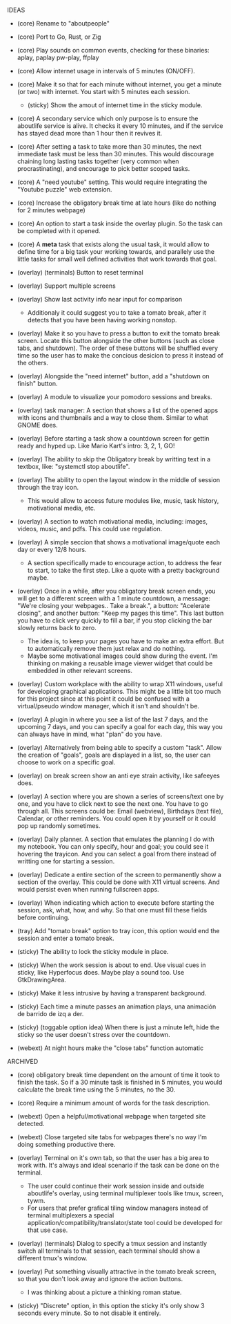 IDEAS


* (core) Rename to "aboutpeople"
* (core) Port to Go, Rust, or Zig
* (core) Play sounds on common events, checking for these binaries: aplay, paplay pw-play, ffplay
* (core) Allow internet usage in intervals of 5 minutes (ON/OFF).
* (core) Make it so that for each minute without internet, you get a minute (or two) with internet. You start with 5 minutes each session.
    * (sticky) Show the amout of internet time in the sticky module.
* (core) A secondary service which only purpose is to ensure the aboutlife service is alive. It checks it every 10 minutes, and if the service has stayed dead more than 1 hour then it revives it.
* (core) After setting a task to take more than 30 minutes, the next immediate task must be less than 30 minutes. This would discourage chaining long lasting tasks together (very common when procrastinating), and encourage to pick better scoped tasks.
* (core) A "need youtube" setting. This would require integrating the "Youtube puzzle" web extension.
* (core) Increase the obligatory break time at late hours (like do nothing for 2 minutes webpage)
* (core) An option to start a task inside the overlay plugin. So the task can be completed with it opened.
* (core) A **meta** task that exists along the usual task, it would allow to define time for a big task your working towards, and parallely use the little tasks for small well defined activities that work towards that goal.


* (overlay) (terminals) Button to reset terminal
* (overlay) Support multiple screens
* (overlay) Show last activity info near input for comparison
    * Additionaly it could suggest you to take a tomato break, after it detects that you have been having working nonstop.
* (overlay) Make it so you have to press a button to exit the tomato break screen. Locate this button alongside the other buttons (such as close tabs, and shutdown). The order of these buttons will be shuffled every time so the user has to make the concious desicion to press it instead of the others.
* (overlay) Alongside the "need internet" button, add a "shutdown on finish" button.
* (overlay) A module to visualize your pomodoro sessions and breaks.
* (overlay) task manager: A section that shows a list of the opened apps with icons and thumbnails and a way to close them. Similar to what GNOME does.
* (overlay) Before starting a task show a countdown screen for gettin ready and hyped up. Like Mario Kart's intro: 3, 2, 1, GO!
* (overlay) The ability to skip the Obligatory break by writting text in a textbox, like: "systemctl stop aboutlife".
* (overlay) The ability to open the layout window in the middle of session through the tray icon.
    * This would allow to access future modules like, music, task history, motivational media, etc.
* (overlay) A section to watch motivational media, including: images, videos, music, and pdfs. This could use regulation.
* (overlay) A simple seccion that shows a motivational image/quote each day or every 12/8 hours.
    * A section specifically made to encourage action, to address the fear to start, to take the first step. Like a quote with a pretty background maybe.
* (overlay) Once in a while, after you obligatory break screen ends, you will get to a different screen with a 1 minute countdown, a message: "We're closing your webpages.. Take a break.", a button: "Acelerate closing", and another button: "Keep my pages this time". This last button you have to click very quickly to fill a bar, if you stop clicking the bar slowly returns back to zero.
    * The idea is, to keep your pages you have to make an extra effort. But to automatically remove them just relax and do nothing.
    * Maybe some motivational images could show during the event. I'm thinking on making a reusable image viewer widget that could be embedded in other relevant screens.
* (overlay) Custom workplace with the ability to wrap X11 windows, useful for developing graphical applications. This might be a little bit too much for this project since at this point it could be confused with a virtual/pseudo window manager, which it isn't and shouldn't be.
* (overlay) A plugin in where you see a list of the last 7 days, and the upcoming 7 days, and you can specify a goal for each day, this way you can always have in mind, what "plan" do you have.
* (overlay) Alternatively from being able to specify a custom "task". Allow the creation of "goals", goals are displayed in a list, so, the user can choose to work on a specific goal.
* (overlay) on break screen show an anti eye strain activity, like safeeyes does.
* (overlay) A section where you are shown a series of screens/text one by one, and you have to click next to see the next one. You have to go through all. This screens could be: Email (webview), Birthdays (text file), Calendar, or other reminders. You could open it by yourself or it could pop up randomly sometimes.
* (overlay) Daily planner. A section that emulates the planning I do with my notebook. You can only specify, hour and goal; you could see it hovering the trayicon. And you can select a goal from there instead of writting one for starting a session.
* (overlay) Dedicate a entire section of the screen to permanently show a section of the overlay. This could be done with X11 virtual screens. And would persist even when running fullscreen apps.
* (overlay) When indicating which action to execute before starting the session, ask, what, how, and why. So that one must fill these fields before continuing.


* (tray) Add "tomato break" option to tray icon, this option would end the session and enter a tomato break.
* (sticky) The ability to lock the sticky module in place.
* (sticky) When the work session is about to end. Use visual cues in sticky, like Hyperfocus does. Maybe play a sound too. Use GtkDrawingArea.
* (sticky) Make it less intrusive by having a transparent background.
* (sticky) Each time a minute passes an animation plays, una animación de barrido de izq a der.
* (sticky) (toggable option idea) When there is just a minute left, hide the sticky so the user doesn't stress over the countdown.
* (webext) At night hours make the "close tabs" function automatic


ARCHIVED


* (core) obligatory break time dependent on the amount of time it took to finish the task. So if a 30 minute task is finished in 5 minutes, you would calculate the break time using the 5 minutes, no the 30.
* (core) Require a minimum amount of words for the task description.
* (webext) Open a helpful/motivational webpage when targeted site detected.
* (webext) Close targeted site tabs for webpages there's no way I'm doing something productive there.


* (overlay) Terminal on it's own tab, so that the user has a big area to work with. It's always and ideal scenario if the task can be done on the terminal.
    * The user could continue their work session inside and outside aboutlife's overlay, using terminal multiplexer tools like tmux, screen, tywm.
    * For users that prefer grafical tiling window managers instead of terminal multiplexers a special application/compatibility/translator/state tool could be developed for that use case.
* (overlay) (terminals) Dialog to specify a tmux session and instantly switch all terminals to that session, each terminal should show a different tmux's window.
* (overlay) Put something visually attractive in the tomato break screen, so that you don't look away and ignore the action buttons.
    * I was thinking about a picture a thinking roman statue.


* (sticky) "Discrete" option, in this option the sticky it's only show 3 seconds every minute. So to not disable it entirely.
